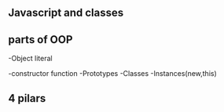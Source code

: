 ## Javascript and classes

## parts of OOP
-Object literal

-constructor function
-Prototypes
-Classes
-Instances(new,this)

## 4 pilars

